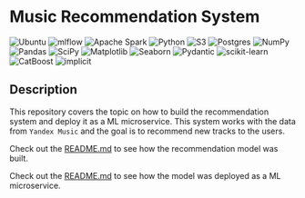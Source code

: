 # Music Recommendation System

![Ubuntu](https://img.shields.io/badge/Ubuntu-E95420?style=for-the-badge&logo=ubuntu&logoColor=white)
![mlflow](https://img.shields.io/badge/mlflow-%23d9ead3.svg?style=for-the-badge&logo=numpy&logoColor=blue)
![Apache Spark](https://img.shields.io/badge/Apache%20Spark-FDEE21?style=flat-square&logo=apachespark&logoColor=black)
![Python](https://img.shields.io/badge/python-3670A0?style=for-the-badge&logo=python&logoColor=ffdd54)
![S3](https://img.shields.io/badge/S3-003366?style=for-the-badge)
![Postgres](https://img.shields.io/badge/postgres-%23316192.svg?style=for-the-badge&logo=postgresql&logoColor=white)
![NumPy](https://img.shields.io/badge/numpy-%23013243.svg?style=for-the-badge&logo=numpy&logoColor=white)
![Pandas](https://img.shields.io/badge/pandas-%23150458.svg?style=for-the-badge&logo=pandas&logoColor=white)
![SciPy](https://img.shields.io/badge/SciPy-%230C55A5.svg?style=for-the-badge&logo=scipy&logoColor=%white)
![Matplotlib](https://img.shields.io/badge/Matplotlib-%23ffffff.svg?style=for-the-badge&logo=Matplotlib&logoColor=black)
![Seaborn](https://img.shields.io/badge/Seaborn-219ebc?style=for-the-badge)
![Pydantic](https://img.shields.io/badge/Pydantic-CC0066?style=for-the-badge)
![scikit-learn](https://img.shields.io/badge/scikit--learn-%23F7931E.svg?style=for-the-badge&logo=scikit-learn&logoColor=white)
![CatBoost](https://img.shields.io/badge/CatBoost-yellow?style=for-the-badge)
![implicit](https://img.shields.io/badge/implicit-000000?style=for-the-badge&logo=implicit&logoColor=white)


## Description

This repository covers the topic on how to build the recommendation system and deploy it as a ML microservice.
This system works with the data from `Yandex Music` and the goal is to recommend new tracks to the users.

Check out the [README.md](/experiments/README.md) to see how the recommendation model was built.

Check out the [README.md](/services/README.md) to see how the model was deployed as a ML microservice.